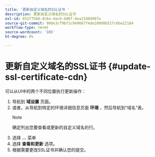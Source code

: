 ```yaml
---
title: '更新自定义域名的SSL证书 '
description: 更新自定义域名的SSL证书
exl-id: 652f7568-dc6a-4ac6-b06f-4ea1540498fa
source-git-commit: 90de3cf9bf1c949667f4de109d0b517c6be22184
workflow-type: tm+mt
source-wordcount: '105'
ht-degree: 0%

---
```


# 更新自定义域名的SSL证书 {#update-ssl-certificate-cdn}

可以从UI中的两个不同位置执行更新操作：

1. 导航到 **域设置** 页面。
1. 或者，从导航到特定的环境详细信息页面 **环境** ，然后导航到“域名”表。
   >[!NOTE]
   >确定列出您要查看或更新的自定义域名的行。
1. 选择 **...** 菜单
1. 选择 **查看和更新** 选项。
1. 根据需要更改SSL证书并确认您的提交。
